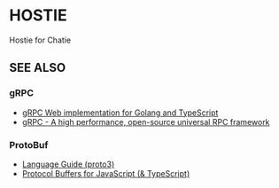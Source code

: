 # HOSTIE
Hostie for Chatie

## SEE ALSO

### gRPC
* [gRPC Web implementation for Golang and TypeScript](https://github.com/improbable-eng/grpc-web)
* [gRPC - A high performance, open-source universal RPC framework](https://grpc.io)

### ProtoBuf

* [Language Guide (proto3)](https://developers.google.com/protocol-buffers/docs/proto3)
* [Protocol Buffers for JavaScript (& TypeScript)](https://github.com/dcodeIO/protobuf.js)
